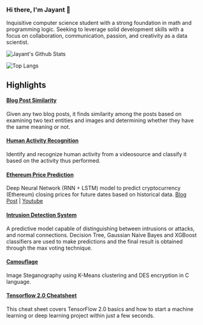 ### Hi there, I'm Jayant 👋

Inquisitive computer science student with a strong foundation in math and programming logic. Seeking to leverage solid development skills with a focus on collaboration, communication, passion, and creativity as a data scientist.

![Jayant's Github Stats](https://github-readme-stats.vercel.app/api?username=JayantUppal&theme=prussian&show_icons=true)

![Top Langs](https://github-readme-stats.vercel.app/api/top-langs/?username=JayantUppal&theme=prussian&layout=compact)

## Highlights

#### [Blog Post Similarity](https://github.com/JayantUppal/Infinity/tree/master/AlphaAI/Blog-Post-Similarity) 
Given any two blog posts, it finds similarity among the posts based on examining two text entities and images and determining whether they have the same meaning or not.

#### [Human Activity Recognition](https://github.com/JayantUppal/Infinity/tree/master/AlphaAI/Human-Activity-Recognition)
Identify and recognize human activity from a videosource and classify it based on the activity thus performed.

#### [Ethereum Price Prediction](https://github.com/JayantUppal/Infinity/blob/master/Data%20Science/Task-6) 
Deep Neural Network (RNN + LSTM) model to predict cryptocurrency (Ethereum) closing prices for future dates based on historical data.
[Blog Post](https://undolearning.com/ethereum-price-prediction-deep-learning/) | 
[Youtube](https://www.youtube.com/watch?v=QkYd4D4Oa60)

#### [Intrusion Detection System](https://github.com/JayantUppal/Intrusion-Detection-System)
A predictive model capable of distinguishing between intrusions or attacks, and normal connections. Decision Tree, Gaussian Naive Bayes and XGBoost classifiers are used to make predictions and the final result is obtained through the max voting technique.

#### [Camouflage](https://github.com/Honey20/Camouflage)
Image Steganography using K-Means clustering and DES encryption in C language.

#### [Tensorflow 2.0 Cheatsheet](https://www.linkedin.com/posts/jayant-uppal_tensorflow-20-cheat-sheet-activity-6783846318893879297-brD1)
This cheat sheet covers TensorFlow 2.0 basics and how to start a machine learning or deep learning project within just a few seconds.
